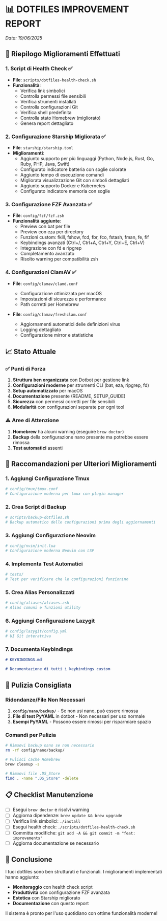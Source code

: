 # 📊 DOTFILES IMPROVEMENT REPORT

_Data: 19/06/2025_

## 🎯 Riepilogo Miglioramenti Effettuati

### 1. **Script di Health Check** ✅

- **File**: `scripts/dotfiles-health-check.sh`
- **Funzionalità**:
  - Verifica link simbolici
  - Controlla permessi file sensibili
  - Verifica strumenti installati
  - Controlla configurazioni Git
  - Verifica shell predefinita
  - Controlla stato Homebrew (migliorato)
  - Genera report dettagliato

### 2. **Configurazione Starship Migliorata** ✅

- **File**: `starship/starship.toml`
- **Miglioramenti**:
  - Aggiunto supporto per più linguaggi (Python, Node.js, Rust, Go, Ruby, PHP, Java, Swift)
  - Configurato indicatore batteria con soglie colorate
  - Aggiunto tempo di esecuzione comandi
  - Migliorata visualizzazione Git con simboli dettagliati
  - Aggiunto supporto Docker e Kubernetes
  - Configurato indicatore memoria con soglie

### 3. **Configurazione FZF Avanzata** ✅

- **File**: `config/fzf/fzf.zsh`
- **Funzionalità aggiunte**:
  - Preview con bat per file
  - Preview con eza per directory
  - Funzioni custom: fkill, fshow, fcd, fbr, fco, fstash, fman, fe, fif
  - Keybindings avanzati (Ctrl+/, Ctrl+A, Ctrl+Y, Ctrl+E, Ctrl+V)
  - Integrazione con fd e ripgrep
  - Completamento avanzato
  - Risolto warning per compatibilità zsh

### 4. **Configurazioni ClamAV** ✅

- **File**: `config/clamav/clamd.conf`

  - Configurazione ottimizzata per macOS
  - Impostazioni di sicurezza e performance
  - Path corretti per Homebrew

- **File**: `config/clamav/freshclam.conf`
  - Aggiornamenti automatici delle definizioni virus
  - Logging dettagliato
  - Configurazione mirror e statistiche

## 📈 Stato Attuale

### ✅ Punti di Forza

1. **Struttura ben organizzata** con Dotbot per gestione link
2. **Configurazioni moderne** per strumenti CLI (bat, eza, ripgrep, fd)
3. **Setup automatizzato** per macOS
4. **Documentazione** presente (README, SETUP_GUIDE)
5. **Sicurezza** con permessi corretti per file sensibili
6. **Modularità** con configurazioni separate per ogni tool

### ⚠️ Aree di Attenzione

1. **Homebrew** ha alcuni warning (eseguire `brew doctor`)
2. **Backup** della configurazione nano presente ma potrebbe essere rimossa
3. **Test automatici** assenti

## 🚀 Raccomandazioni per Ulteriori Miglioramenti

### 1. **Aggiungi Configurazione Tmux**

```bash
# config/tmux/tmux.conf
# Configurazione moderna per tmux con plugin manager
```

### 2. **Crea Script di Backup**

```bash
# scripts/backup-dotfiles.sh
# Backup automatico delle configurazioni prima degli aggiornamenti
```

### 3. **Aggiungi Configurazione Neovim**

```bash
# config/nvim/init.lua
# Configurazione moderna Neovim con LSP
```

### 4. **Implementa Test Automatici**

```bash
# tests/
# Test per verificare che le configurazioni funzionino
```

### 5. **Crea Alias Personalizzati**

```bash
# config/aliases/aliases.zsh
# Alias comuni e funzioni utility
```

### 6. **Aggiungi Configurazione Lazygit**

```bash
# config/lazygit/config.yml
# UI Git interattiva
```

### 7. **Documenta Keybindings**

```markdown
# KEYBINDINGS.md

# Documentazione di tutti i keybindings custom
```

## 🧹 Pulizia Consigliata

### Ridondanze/File Non Necessari

1. **`config/nano/backup/`** - Se non usi nano, può essere rimossa
2. **File di test PyYAML** in dotbot - Non necessari per uso normale
3. **Esempi PyYAML** - Possono essere rimossi per risparmiare spazio

### Comandi per Pulizia

```bash
# Rimuovi backup nano se non necessario
rm -rf config/nano/backup/

# Pulisci cache Homebrew
brew cleanup -s

# Rimuovi file .DS_Store
find . -name ".DS_Store" -delete
```

## 📋 Checklist Manutenzione

- [ ] Esegui `brew doctor` e risolvi warning
- [ ] Aggiorna dipendenze: `brew update && brew upgrade`
- [ ] Verifica link simbolici: `./install`
- [ ] Esegui health check: `./scripts/dotfiles-health-check.sh`
- [ ] Committa modifiche: `git add -A && git commit -m "feat: improvements"`
- [ ] Aggiorna documentazione se necessario

## 🎉 Conclusione

I tuoi dotfiles sono ben strutturati e funzionali. I miglioramenti implementati hanno aggiunto:

- **Monitoraggio** con health check script
- **Produttività** con configurazione FZF avanzata
- **Estetica** con Starship migliorato
- **Documentazione** con questo report

Il sistema è pronto per l'uso quotidiano con ottime funzionalità moderne!
